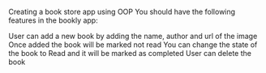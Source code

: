 Creating a book store app using OOP
You should have the following features in the bookly app:

User can add a new book by adding the name, author and url of the image
Once added the book will be marked not read
You can change the state of the book to Read and it will be marked as completed
User can delete the book
